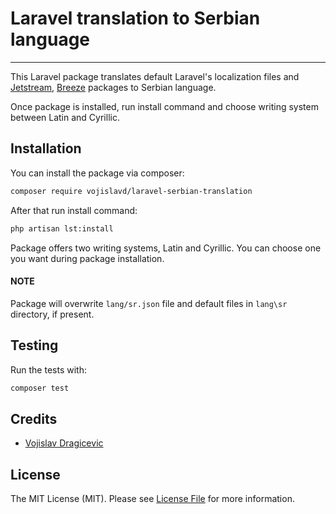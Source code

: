 # Laravel translation to Serbian language

---

This Laravel package translates default Laravel's localization files and <a href="https://github.com/laravel/jetstream">Jetstream</a>, <a href="https://github.com/laravel/breeze">Breeze</a> packages to Serbian language.

Once package is installed, run install command and choose writing system between Latin and Cyrillic.

## Installation

You can install the package via composer:

```bash
composer require vojislavd/laravel-serbian-translation
```

After that run install command:
```bash
php artisan lst:install
```

Package offers two writing systems, Latin and Cyrillic. You can choose one you want during package installation.

#### NOTE
Package will overwrite `lang/sr.json` file and default files in `lang\sr` directory, if present.

## Testing
Run the tests with:

```bash
composer test
```

## Credits

- [Vojislav Dragicevic](https://vojislavd.com/)

## License

The MIT License (MIT). Please see [License File](LICENSE.md) for more information.
